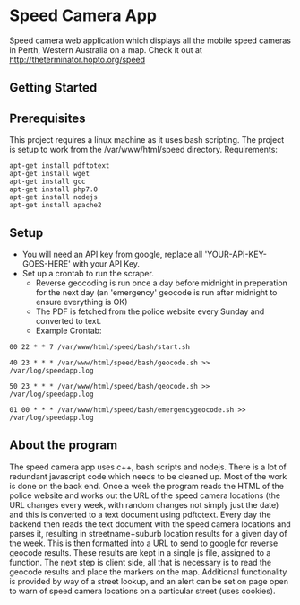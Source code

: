 # Speed Camera App
Speed camera web application which displays all the mobile speed cameras in Perth, Western Australia on a map. 
Check it out at http://theterminator.hopto.org/speed
## Getting Started
## Prerequisites
This project requires a linux machine as it uses bash scripting.  The project is setup to work from the /var/www/html/speed directory.
Requirements:
```
apt-get install pdftotext
apt-get install wget
apt-get install gcc
apt-get install php7.0
apt-get install nodejs
apt-get install apache2

```
## Setup
- You will need an API key from google, replace all 'YOUR-API-KEY-GOES-HERE' with your API Key.
- Set up a crontab to run the scraper.  
  - Reverse geocoding is run once a day before midnight in preperation for the next day (an 'emergency' geocode is run after midnight to ensure everything is OK)
  - The PDF is fetched from the police website every Sunday and converted to text.  
  - Example Crontab:
```
00 22 * * 7 /var/www/html/speed/bash/start.sh

40 23 * * * /var/www/html/speed/bash/geocode.sh >> /var/log/speedapp.log

50 23 * * * /var/www/html/speed/bash/geocode.sh >> /var/log/speedapp.log

01 00 * * * /var/www/html/speed/bash/emergencygeocode.sh >> /var/log/speedapp.log
```
## About the program
The speed camera app uses c++, bash scripts and nodejs.  There is a lot of redundant javascript code which needs to be cleaned up. 
Most of the work is done on the back end.  Once a week the program reads the HTML of the police website and works out the URL of the speed camera locations (the URL changes every week, with random changes not simply just the date) and this is converted to a text document using pdftotext.
Every day the backend then reads the text document with the speed camera locations and parses it, resulting in streetname+suburb location results for a given day of the week. This is then formatted into a URL to send to google for reverse geocode results.  These results are kept in a single js file, assigned to a function.
The next step is client side, all that is necessary is to read the geocode results and place the markers on the map.  Additional functionality is provided by way of a street lookup, and an alert can be set on page open to warn of speed camera locations on a particular street (uses cookies).
